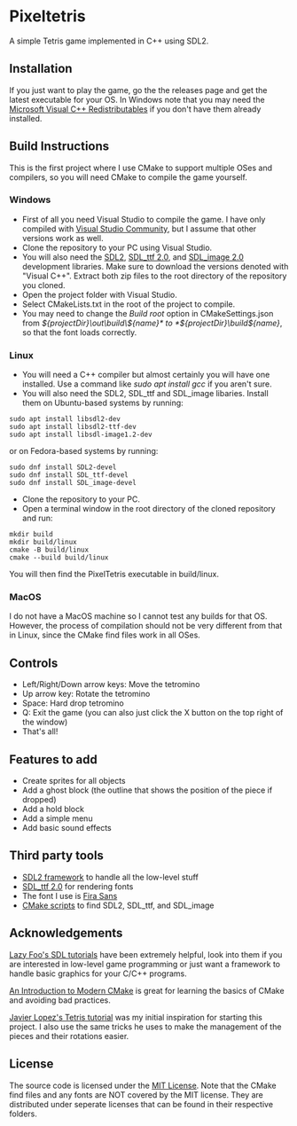 # Pixeltetris
A simple Tetris game implemented in C++ using SDL2.

## Installation
If you just want to play the game, go the the releases page and get the latest executable for your OS. In Windows note that you may need the [Microsoft Visual C++ Redistributables](https://support.microsoft.com/en-us/topic/the-latest-supported-visual-c-downloads-2647da03-1eea-4433-9aff-95f26a218cc0) if you don't have them already installed.

## Build Instructions
This is the first project where I use CMake to support multiple OSes and compilers, so you will need CMake to compile the game yourself.
### Windows
- First of all you need Visual Studio to compile the game. I have only compiled with [Visual Studio Community](https://visualstudio.microsoft.com/vs/community/), but I assume that other versions work as well.
- Clone the repository to your PC using Visual Studio.
- You will also need the [SDL2](https://www.libsdl.org/download-2.0.php), [SDL_ttf 2.0](https://www.libsdl.org/projects/SDL_ttf/), and [SDL_image 2.0](https://www.libsdl.org/projects/SDL_image/) development libraries. Make sure to download the versions denoted with "Visual C++". Extract both zip files to the root directory of the repository you cloned.
- Open the project folder with Visual Studio.
- Select CMakeLists.txt in the root of the project to compile.
- You may need to change the *Build root* option in CMakeSettings.json from *${projectDir}\out\build\${name}* to *${projectDir}\build\${name}*, so that the font loads correctly.
### Linux
- You will need a C++ compiler but almost certainly you will have one installed. Use a command like *sudo apt install gcc* if you aren't sure.
- You will also need the SDL2, SDL_ttf and SDL_image libaries. Install them on Ubuntu-based systems by running:
```
sudo apt install libsdl2-dev
sudo apt install libsdl2-ttf-dev
sudo apt install libsdl-image1.2-dev
```
or on Fedora-based systems by running:
```
sudo dnf install SDL2-devel
sudo dnf install SDL_ttf-devel
sudo dnf install SDL_image-devel
```
- Clone the repository to your PC.
- Open a terminal window in the root directory of the cloned repository and run:
```
mkdir build
mkdir build/linux
cmake -B build/linux
cmake --build build/linux
```
You will then find the PixelTetris executable in build/linux.

### MacOS
I do not have a MacOS machine so I cannot test any builds for that OS. However, the process of compilation should not be very different from that in Linux, since the CMake find files work in all OSes.
## Controls
- Left/Right/Down arrow keys: Move the tetromino
- Up arrow key: Rotate the tetromino
- Space: Hard drop tetromino
- Q: Exit the game (you can also just click the X button on the top right of the window)
- That's all!

## Features to add
- Create sprites for all objects
- Add a ghost block (the outline that shows the position of the piece if dropped)
- Add a hold block
- Add a simple menu
- Add basic sound effects
## Third party tools
- [SDL2 framework](https://www.libsdl.org/) to handle all the low-level stuff
- [SDL_ttf 2.0](https://www.libsdl.org/projects/SDL_ttf/) for rendering fonts
- The font I use is [Fira Sans](https://fonts.google.com/specimen/Fira+Sans)
- [CMake scripts](https://github.com/tcbrindle/sdl2-cmake-scripts) to find SDL2, SDL_ttf, and SDL_image

## Acknowledgements
[Lazy Foo's SDL tutorials](https://lazyfoo.net/tutorials/SDL/index.php) have been extremely helpful, look into them if you are interested in low-level game programming or just want a framework to handle basic graphics for your C/C++ programs.

[An Introduction to Modern CMake](https://cliutils.gitlab.io/modern-cmake/) is great for learning the basics of CMake and avoiding bad practices.

[Javier Lopez's Tetris tutorial](https://javilop.com/gamedev/tetris-tutorial-in-c-platform-independent-focused-in-game-logic-for-beginners/#comments) was my initial inspiration for starting this project. I also use the same tricks he uses to make the management of the pieces and their rotations easier.

## License
The source code is licensed under the [MIT License](https://tldrlegal.com/license/mit-license). Note that the CMake find files and any fonts are NOT covered by the MIT license. They are distributed under seperate licenses that can be found in their respective folders.
